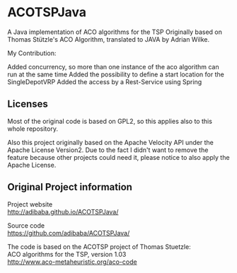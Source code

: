 ACOTSPJava
==========

A Java implementation of ACO algorithms for the TSP
Originally based on Thomas Stützle's ACO Algorithm, 
translated to JAVA by Adrian Wilke.

My Contribution:

Added concurrency, so more than one instance of the aco algorithm can run at the same time
Added the possibility to define a start location for the SingleDepotVRP
Added the access by a Rest-Service using Spring



Licenses
--------

Most of the original code is based on GPL2, so this applies also to this whole repository.

Also this project originally based on the Apache Velocity API under the Apache License Version2. 
Due to the fact I didn't want to remove the feature because other projects could need it, please notice
to also apply the Apache License.


Original Project information
-------------------

Project website  
http://adibaba.github.io/ACOTSPJava/

Source code  
https://github.com/adibaba/ACOTSPJava/


The code is based on the ACOTSP project of Thomas Stuetzle:  
ACO algorithms for the TSP, version 1.03  
http://www.aco-metaheuristic.org/aco-code

